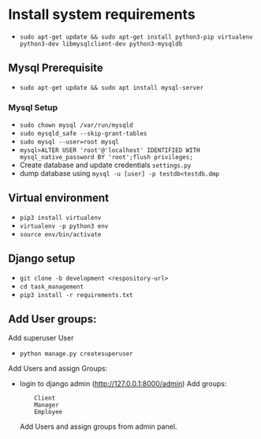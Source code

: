 #  Install system requirements
* `sudo apt-get update && sudo apt-get install python3-pip virtualenv  python3-dev libmysqlclient-dev python3-mysqldb`


##  Mysql Prerequisite
 *   `sudo apt-get update && sudo apt install mysql-server`


###  Mysql Setup

* `sudo chown mysql /var/run/mysqld`
* `sudo mysqld_safe --skip-grant-tables`
* `sudo mysql --user=root mysql`
* `mysql>ALTER USER 'root'@'localhost' IDENTIFIED WITH mysql_native_password BY 'root';flush privileges;`
* Create database and update credentials `settings.py`
* dump database using  `mysql -u [user] -p testdb<testdb.dmp`


## Virtual environment

* `pip3 install virtualenv`
* `virtualenv -p python3 env`
* `source env/bin/activate`
 

## Django setup

* `git clone -b development <respository-url>`
* `cd task_management`
* `pip3 install -r requirements.txt`


## Add User groups:

Add superuser User
* `python manage.py createsuperuser`

Add Users and assign Groups:
* login to django admin (http://127.0.0.1:8000/admin)
    Add groups:
    ```
        Client
        Manager
        Employee
    ```

    Add Users and assign groups from admin panel.
 